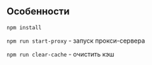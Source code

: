 ## Особенности

`npm install`

`npm run start-proxy` - запуск прокси-сервера

`npm run clear-cache` - очистить кэш
